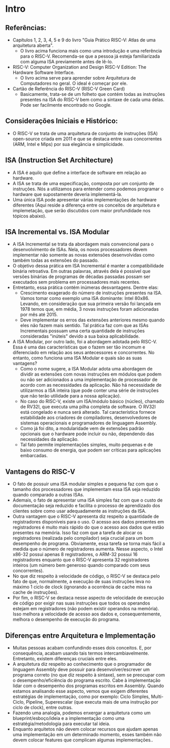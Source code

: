 # Intro

## Referências:
* Capítulos 1, 2, 3, 4, 5 e 9 do livro "Guia Prático RISC-V: Atlas de uma arquitetura aberta".
  * O livro acima funciona mais como uma introdução e uma referência para o RISC-V. Recomenda-se que a pessoa já esteja familiarizada com alguma ISA previamente antes de lê-lo.
* RISC-V: Computer Organization and Design RISC-V Edition: The Hardware Software Interface.
  * O livro acima serve para aprender sobre Arquitetura de Computadores no geral. O ideal é começar por ele.
* Cartão de Referência do RISC-V (RISC-V Green Card)
  * Basicamente, trata-se de um folheto que contém todas as instruções presentes na ISA do RISC-V bem como a sintaxe de cada uma delas. Pode ser facilmente encontrado no Google.

## Considerações Iniciais e Histórico:
* O RISC-V se trata de uma arquitetura de conjunto de instruções (ISA) open-source criada em 2011 e que se destaca entre suas concorrentes (ARM, Intel e Mips) por sua elegância e simplicidade.

## ISA (Instruction Set Architecture)
* A ISA é aquilo que define a interface de software em relação ao hardware.
* A ISA se trata de uma especificação, composta por um conjunto de instruções. Nós a utilizamos para entender como podemos programar o hardware que supostamente deveria implementá-la.
* Uma única ISA pode apresentar várias implementações de hardware diferentes (Aqui reside a diferença entre os conceitos de arquitetura e implemetação, que serão discutidos com maior profundidade nos tópicos abaixo).

## ISA Incremental vs. ISA Modular
* A ISA Incremental se trata da abordagem mais convencional para o desenvolvimento de ISAs. Nela, os novos processadores devem implementar não somente as novas extensões desenvolvidas como também todas as extensões do passado.
* O objetivo dessa prática em ISA Incremental é manter a compatibilidade binária retroativa. Em outras palavras, através dela é possível que versões binárias de programas de décadas passadas possam ser executados sem problema em processadores mais recentes.
* Entretanto, essa prática contém inúmeras desvantagens. Dentre elas:
  * Crescimento exagerado do número de instruções presentes na ISA. Vamos tomar como exemplo uma ISA dominante: Intel 80x86. Levando, em consideração que sua primeira versão foi lançada em 1978 temos que, em média, 3 novas instruções foram adicionadas por mês até 2015.
  * Deve implementar os erros das extensões anteriores mesmo quando eles não fazem mais sentido. Tal prática faz com que as ISAs Incrementais possuam uma certa quantidade de instruções consideradas "inúteis" devido a sua baixa aplicabilidade.
* A ISA Modular, por outro lado, foi a abordagem adotada pelo RISC-V. Essa é uma das características que o fazem ser tão incomum e diferenciado em relação aos seus antecessores e concorrentes. No entanto, como funciona uma ISA Modular e quais são as suas vantagens?
  * Como o nome sugere, a ISA Modular adota uma abordagem de dividir as extensões com novas instruções em módulos que podem ou não ser adicionados a uma implementação de processador de acordo com as necessidades da aplicação. Não há necessidade de utilizarmos a ISA inteira (que pode conter uma série de instruções que não terão utilidade para a nossa aplicação).
  * No caso do RISC-V, existe um ISA/módulo básico (núcleo), chamado de RV32I, que executa uma pilha completa de software. O RV32I está congelado e nunca será alterado. Tal característica fornece estabilidade aos criadores de compiladores, desenvolvedores de sistemas operacionais e programadores de linguagem Assembly.
  * Como já foi dito, a modularidade vem de extensões padrão opcionais que o hardware pode incluir ou não, dependendo das necessidades da aplicação.
  * Tal fato permite implementações simples, muito pequenas e de baixo consumo de energia, que podem ser críticas para aplicações embarcadas.

## Vantagens do RISC-V
* O fato de possuir uma ISA modular simples e pequena faz com que o tamanho dos processadores que implementam essa ISA seja reduzido quando comparado a outras ISAs.
* Ademais, o fato de apresentar uma ISA simples faz com que o custo de documentação seja reduzido e facilita o processo de aprendizado dos clientes sobre como usar adequadamente as instruções da ISA.
* Outra vantagem que o RISC-V apresenta diz respeito a quantidade de registradores disponíveis para o uso. O acesso aos dados presentes em registradores é muito mais rápido do que o acesso aos dados que estão presentes na memória. Isso faz com que a tarefa de alocar os registradores (realizada pelo compilador) seja crucial para um bom desempenho de programa. Obviamente, essa tarefa se torna mais fácil a medida que o número de registradores aumenta. Nesse aspecto, o Intel x86-32 possui apenas 8 registradores, o ARM-32 possui 16 registradores enquanto que o RISC-V apresenta 32 registradores inteiros (um número bem generoso quando comparado com seus concorrentes).
* No que diz respeito à velocidade de código, o RISC-V se destaca pelo fato de que, normalmente, a execução de suas instruções leva no máximo 1 ciclo de clock (ignorando a ocorrência de cache miss na cache de instruções).
* Por fim, o RISC-V se destaca nesse aspecto de velocidade de execução de código por exigir nas suas instruções que todos os operandos estejam em registradores (não podem existir operandos na memória). Isso melhora a velocidade de acesso aos dados e, consequentemente, melhora o desempenho de execução do programa.

## Diferenças entre Arquitetura e Implementação
* Muitas pessoas acabam confundindo esses dois conceitos. E, por consequência, acabam usando tais termos intercambiavelmente. Entretanto, existem diferenças cruciais entre eles.
* A arquitetura diz respeito ao conhecimento que o programador de linguagem Assembly deve possuir para desenvolver/escrever um programa correto (no que diz respeito à sintaxe), sem se preocupar com o desempenho/eficiência do programa escrito. Cabe à implementação lidar com o desempenho dos programas escritos em Assembly. Quando estamos analisando esse aspecto, vemos que exigem diferentes estratégias de implementação, como por exemplo: Ciclo Simples, Multi-Ciclo, Pipeline, Superescalar (que executa mais de uma instrução por ciclo de clock), entre outras.
* Fazendo uma analogia, podemos enxergar a arquitetura como um blueprint/esboço/ideia e a implementação como uma estratégia/metodologia para executar tal ideia.
* Enquanto arquitetos não devem colocar recursos que ajudam apenas uma implementação em um determinado momento, esses também não devem colocar features que complicam algumas implementações..
